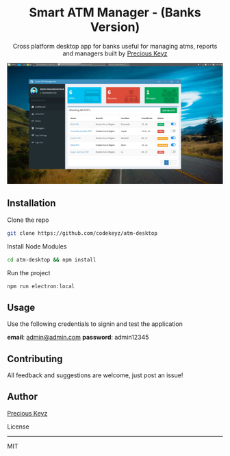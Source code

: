 <p align="center">
  <h1 align="center">Smart ATM Manager - (Banks Version)</h1>
  <p align="center">Cross platform desktop app for banks useful for managing atms, reports and managers built by
<a href="https://codekeyz.netlify.com">Precious Keyz</a></p>
</p>

<p align="center">
<img alt="demo" width="auto" height="auto" src="./screenshot.png"/>
</p>
 
## Installation

Clone the repo

```bash
git clone https://github.com/codekeyz/atm-desktop
```

Install Node Modules

```bash
cd atm-desktop && npm install
```

Run the project

```bash
npm run electron:local
```

## Usage

Use the following credentials to signin and test the application

__email__: admin@admin.com
__password__:  admin12345


## Contributing

All feedback and suggestions are welcome, just post an issue!

## Author

[Precious Keyz](https://codekeyz.netlify.com/)

License

---

MIT
